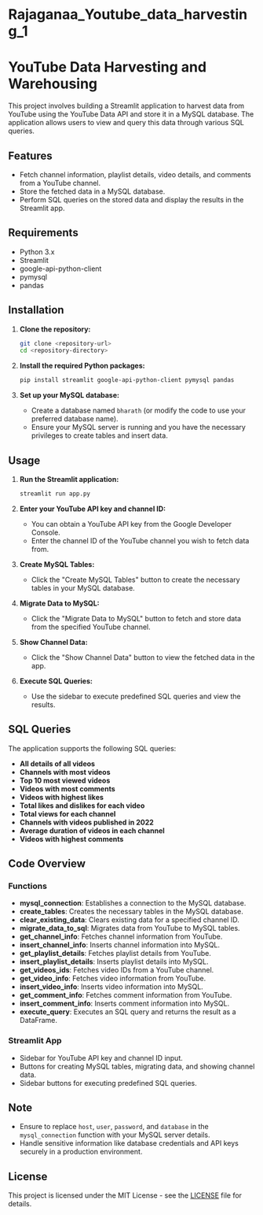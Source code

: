 # Rajaganaa_Youtube_data_harvesting_1

# YouTube Data Harvesting and Warehousing

This project involves building a Streamlit application to harvest data from YouTube using the YouTube Data API and store it in a MySQL database. The application allows users to view and query this data through various SQL queries.

## Features

- Fetch channel information, playlist details, video details, and comments from a YouTube channel.
- Store the fetched data in a MySQL database.
- Perform SQL queries on the stored data and display the results in the Streamlit app.

## Requirements

- Python 3.x
- Streamlit
- google-api-python-client
- pymysql
- pandas

## Installation

1. **Clone the repository:**

    ```bash
    git clone <repository-url>
    cd <repository-directory>
    ```

2. **Install the required Python packages:**

    ```bash
    pip install streamlit google-api-python-client pymysql pandas
    ```

3. **Set up your MySQL database:**

    - Create a database named `bharath` (or modify the code to use your preferred database name).
    - Ensure your MySQL server is running and you have the necessary privileges to create tables and insert data.

## Usage

1. **Run the Streamlit application:**

    ```bash
    streamlit run app.py
    ```

2. **Enter your YouTube API key and channel ID:**

    - You can obtain a YouTube API key from the Google Developer Console.
    - Enter the channel ID of the YouTube channel you wish to fetch data from.

3. **Create MySQL Tables:**

    - Click the "Create MySQL Tables" button to create the necessary tables in your MySQL database.

4. **Migrate Data to MySQL:**

    - Click the "Migrate Data to MySQL" button to fetch and store data from the specified YouTube channel.

5. **Show Channel Data:**

    - Click the "Show Channel Data" button to view the fetched data in the app.

6. **Execute SQL Queries:**

    - Use the sidebar to execute predefined SQL queries and view the results.

## SQL Queries

The application supports the following SQL queries:

- **All details of all videos**
- **Channels with most videos**
- **Top 10 most viewed videos**
- **Videos with most comments**
- **Videos with highest likes**
- **Total likes and dislikes for each video**
- **Total views for each channel**
- **Channels with videos published in 2022**
- **Average duration of videos in each channel**
- **Videos with highest comments**

## Code Overview

### Functions

- **mysql_connection**: Establishes a connection to the MySQL database.
- **create_tables**: Creates the necessary tables in the MySQL database.
- **clear_existing_data**: Clears existing data for a specified channel ID.
- **migrate_data_to_sql**: Migrates data from YouTube to MySQL tables.
- **get_channel_info**: Fetches channel information from YouTube.
- **insert_channel_info**: Inserts channel information into MySQL.
- **get_playlist_details**: Fetches playlist details from YouTube.
- **insert_playlist_details**: Inserts playlist details into MySQL.
- **get_videos_ids**: Fetches video IDs from a YouTube channel.
- **get_video_info**: Fetches video information from YouTube.
- **insert_video_info**: Inserts video information into MySQL.
- **get_comment_info**: Fetches comment information from YouTube.
- **insert_comment_info**: Inserts comment information into MySQL.
- **execute_query**: Executes an SQL query and returns the result as a DataFrame.

### Streamlit App

- Sidebar for YouTube API key and channel ID input.
- Buttons for creating MySQL tables, migrating data, and showing channel data.
- Sidebar buttons for executing predefined SQL queries.

## Note

- Ensure to replace `host`, `user`, `password`, and `database` in the `mysql_connection` function with your MySQL server details.
- Handle sensitive information like database credentials and API keys securely in a production environment.

## License

This project is licensed under the MIT License - see the [LICENSE](LICENSE) file for details.
